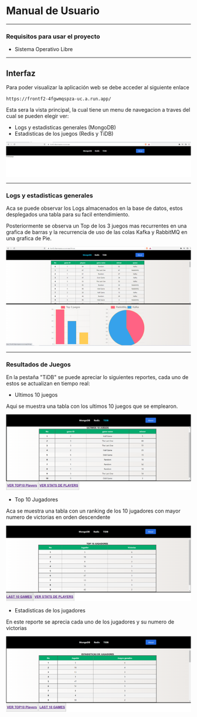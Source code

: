 # Manual de Usuario
---


### Requisitos para usar el proyecto

- Sistema Operativo Libre

--- 
## Interfaz

Para poder visualizar la aplicación web se debe acceder al siguiente enlace

```
https://frontf2-4fgwmqspza-uc.a.run.app/
```
Esta sera la vista principal, la cual tiene un menu de navegacion a traves del cual se pueden elegir ver:

- Logs y estadisticas generales (MongoDB)
- Estadisticas de los juegos (Redis y TiDB)

![](imgs/front1.png)

---

### Logs y estadisticas generales


Aca se puede observar los Logs almacenados en la base de datos, estos desplegados una tabla para su facil entendimiento.

Posteriormente se observa un Top de los 3 juegos mas recurrentes en una grafica de barras y la recurrencia de uso de las colas Kafka y RabbitMQ en una grafica de Pie.

![](imgs/front2.png)

---
### Resultados de Juegos


En la pestaña "TiDB" se puede apreciar lo siguientes reportes, cada uno de estos se actualizan en tiempo real:

- Ultimos 10 juegos

Aqui se muestra una tabla con los ultimos 10 juegos que se emplearon.

![](imgs/front3.png)

- Top 10 Jugadores

Aca se muestra una tabla con un ranking de los 10 jugadores con mayor numero de victorias en orden descendente

![](imgs/front4.png)

- Estadisticas de los jugadores

En este reporte se aprecia cada uno de los jugadores y su numero de victorias


![](imgs/front5.png)


